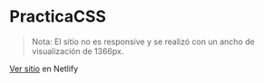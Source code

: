 # PracticaCSS
> Nota: El sitio no es responsive y se realizó con un ancho de visualización de 1366px.

[Ver sitio](https://en-vaccination.netlify.app/) en Netlify
